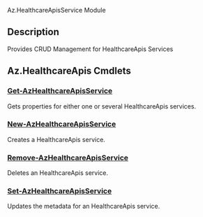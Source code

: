 ﻿---
Module Name: Az.HealthcareApisService
Module Guid: df9fc69a-c019-403a-9013-eefa7eb5e27a
Download Help Link: https://docs.microsoft.com/en-us/powershell/module/az.healthcareapisservice
Help Version: 0.1.0.0
Locale: en-US
---

Az.HealthcareApisService Module
## Description
Provides CRUD Management for HealthcareApis Services
## Az.HealthcareApis Cmdlets
### [Get-AzHealthcareApisService](Get-AzHealthcareApisService.md)
Gets properties for either one or several HealthcareApis services.

### [New-AzHealthcareApisService](New-AzHealthcareApisService.md)
Creates a HealthcareApis service.
### [Remove-AzHealthcareApisService](Remove-AzHealthcareApisService.md)
Deletes an HealthcareApis service.

### [Set-AzHealthcareApisService](Set-AzHealthcareApisService.md)
Updates the metadata for an HealthcareApis service.

